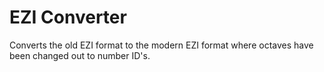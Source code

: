 # EZI Converter
Converts the old EZI format to the modern EZI format where octaves have been changed out to number ID's.